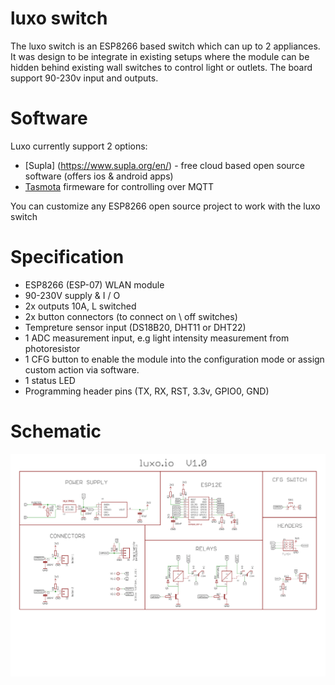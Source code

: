 # luxo switch

The luxo switch is an ESP8266 based switch which can up to 2 appliances.
It was design to be integrate in existing setups where the module can be hidden behind existing wall switches to control light or outlets.
The board support 90-230v input and outputs.

# Software

Luxo currently support 2 options:
* [Supla] (https://www.supla.org/en/) - free cloud based open source software (offers ios & android apps)
* [Tasmota](https://github.com/arendst/Sonoff-Tasmota) firmeware for controlling over MQTT

You can customize any ESP8266 open source project to work with the luxo switch

# Specification

* ESP8266 (ESP-07) WLAN module
* 90-230V supply & I / O
* 2x outputs 10A, L switched
* 2x button connectors (to connect on \ off switches)
* Tempreture sensor input (DS18B20, DHT11 or DHT22)
* 1 ADC measurement input, e.g light intensity measurement from photoresistor
* 1 CFG button to enable the module into the configuration mode or assign custom action via software.
* 1 status LED
* Programming header pins (TX, RX, RST, 3.3v, GPIO0, GND)

# Schematic

![Luxo schematic](https://raw.githubusercontent.com/mizrachiran/luxo/master/Schematic.png)

